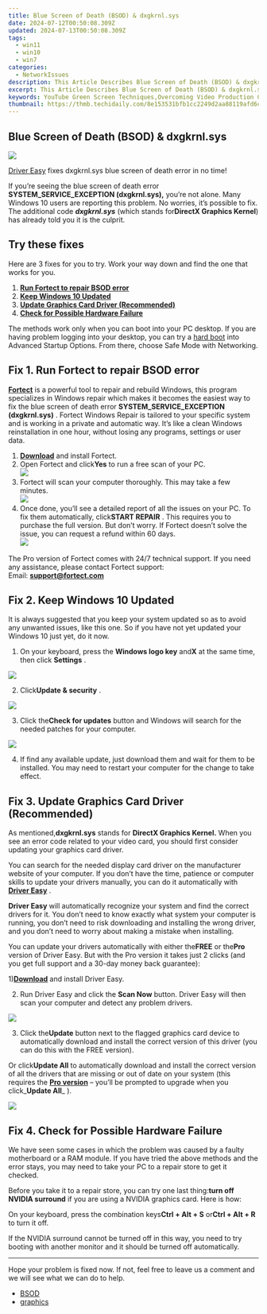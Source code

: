 ```yaml
---
title: Blue Screen of Death (BSOD) & dxgkrnl.sys
date: 2024-07-12T00:50:08.309Z
updated: 2024-07-13T00:50:08.309Z
tags:
  - win11
  - win10
  - win7
categories:
  - NetworkIssues
description: This Article Describes Blue Screen of Death (BSOD) & dxgkrnl.sys
excerpt: This Article Describes Blue Screen of Death (BSOD) & dxgkrnl.sys
keywords: YouTube Green Screen Techniques,Overcoming Video Production Challenges,Green Screen Tips for YouTube,Efficient Use of Chroma Keying,Green Screen Setup for YouTube Videos,How to Beat Blues when Filming on YouTube's Green Screen,YouTube Video Editing Workflow for Green Screens
thumbnail: https://thmb.techidaily.com/8e153531bfb1cc2249d2aa88119afd6c59e7a577b57f16e2feb19e964db9e9c8.jpg
---
```


## Blue Screen of Death (BSOD) & dxgkrnl.sys

![](https://images.drivereasy.com/wp-content/uploads/2017/07/img_596ef865eb3f6-1024x614.jpg)

[Driver Easy](https://tools.techidaily.com/drivereasy/download/) fixes dxgkrnl.sys blue screen of death error in no time!

 If you’re seeing the blue screen of death error   **SYSTEM\_SERVICE\_EXCEPTION (dxgkrnl.sys),**  you’re not alone. Many Windows 10 users are reporting this problem. No worries, it’s possible to fix. The additional code _**dxgkrnl.sys**_ (which stands for**DirectX Graphics Kernel**) has already told you it is the culprit.

## Try these fixes

 Here are 3 fixes for you to try. Work your way down and find the one that works for you.

1. **[Run Fortect to repair BSOD error](#f1)**
2. **[Keep Windows 10 Updated](#m1)**
3. **[Update Graphics Card Driver (Recommended)](#m2)**
4. **[Check for Possible Hardware Failure](#m3)**

 The methods work only when you can boot into your PC desktop. If you are having problem logging into your desktop, you can try a [hard boot](https://tools.techidaily.com/drivereasy/download/) into Advanced Startup Options. From there, choose Safe Mode with Networking.

## Fix 1\. Run Fortect to repair BSOD error

**[Fortect](https://tools.techidaily.com/drivereasy/download/)**  is a powerful tool to repair and rebuild Windows, this program specializes in Windows repair which makes it becomes the easiest way to fix the blue screen of death error **SYSTEM\_SERVICE\_EXCEPTION (dxgkrnl.sys)** . Fortect Windows Repair is tailored to your specific system and is working in a private and automatic way. It’s like a clean Windows reinstallation in one hour, without losing any programs, settings or user data.

1. **[Download](https://tools.techidaily.com/drivereasy/download/)**  and install Fortect.
2. Open Fortect and click**Yes** to run a free scan of your PC.  
![](https://images.drivereasy.com/wp-content/uploads/2022/01/fortect-1.jpg)
3. Fortect will scan your computer thoroughly. This may take a few minutes.  
![](https://images.drivereasy.com/wp-content/uploads/2022/01/fortect-2.jpg)
4. Once done, you’ll see a detailed report of all the issues on your PC. To fix them automatically, click**START REPAIR** . This requires you to purchase the full version. But don’t worry. If Fortect doesn’t solve the issue, you can request a refund within 60 days.  
![](https://images.drivereasy.com/wp-content/uploads/2022/01/fortect-3.jpg)

 The Pro version of Fortect comes with 24/7 technical support. If you need any assistance, please contact Fortect support:  
 Email: **<support@fortect.com>**

## Fix 2\. Keep Windows 10 Updated

 It is always suggested that you keep your system updated so as to avoid any unwanted issues, like this one. So if you have not yet updated your Windows 10 just yet, do it now.

 1) On your keyboard, press the **Windows logo key** and**X** at the same time, then click **Settings** .

![](https://images.drivereasy.com/wp-content/uploads/2017/07/img_596f1f05148ad.png)

 2) Click**Update & security** .

![](https://images.drivereasy.com/wp-content/uploads/2017/07/img_596f1f35b1798.png)

 3) Click the**Check for updates** button and Windows will search for the needed patches for your computer.

![](https://images.drivereasy.com/wp-content/uploads/2017/07/img_596f1f6328d3b.png)

 4) If find any available update, just download them and wait for them to be installed. You may need to restart your computer for the change to take effect.

## Fix 3\. Update Graphics Card Driver (Recommended)

 As mentioned,**dxgkrnl.sys** stands for **DirectX Graphics Kernel.**  When you see an error code related to your video card, you should first consider updating your graphics card driver.

 You can search for the needed display card driver on the manufacturer website of your computer. If you don’t have the time, patience or computer skills to update your drivers manually, you can do it automatically with [**Driver Easy**](https://tools.techidaily.com/drivereasy/download/) .

**Driver Easy** will automatically recognize your system and find the correct drivers for it. You don’t need to know exactly what system your computer is running, you don’t need to risk downloading and installing the wrong driver, and you don’t need to worry about making a mistake when installing.

 You can update your drivers automatically with either the**FREE** or the**Pro** version of Driver Easy. But with the Pro version it takes just 2 clicks (and you get full support and a 30-day money back guarantee):

 1)[**Download**](https://tools.techidaily.com/drivereasy/download/) and install Driver Easy.

 2) Run Driver Easy and click the **Scan Now** button. Driver Easy will then scan your computer and detect any problem drivers.

![](https://images.drivereasy.com/wp-content/uploads/2017/07/img_596f257432e57.png)

 3) Click the**Update** button next to the flagged graphics card device to automatically download and install the correct version of this driver (you can do this with the FREE version).

 Or click**Update All** to automatically download and install the correct version of all the drivers that are missing or out of date on your system (this requires the [**Pro version**](https://tools.techidaily.com/drivereasy/download/) – you’ll be prompted to upgrade when you click_**Update All**_ ).

![](https://images.drivereasy.com/wp-content/uploads/2017/07/img_596f25aff37f6.jpg)

## Fix 4\. Check for Possible Hardware Failure

 We have seen some cases in which the problem was caused by a faulty motherboard or a RAM module. If you have tried the above methods and the error stays, you may need to take your PC to a repair store to get it checked.

 Before you take it to a repair store, you can try one last thing:**turn off NVIDIA surround**  if you are using a NVIDIA graphics card. Here is how:

 On your keyboard, press the combination keys**Ctrl + Alt + S** or**Ctrl + Alt + R** to turn it off.

 If the NVIDIA surround cannot be turned off in this way, you need to try booting with another monitor and it should be turned off automatically.

---

 Hope your problem is fixed now. If not, feel free to leave us a comment and we will see what we can do to help.

* [BSOD](https://tools.techidaily.com/drivereasy/download/)
* [graphics](https://tools.techidaily.com/drivereasy/download/)

<ins class="adsbygoogle"
     style="display:block"
     data-ad-format="autorelaxed"
     data-ad-client="ca-pub-7571918770474297"
     data-ad-slot="1223367746"></ins>



<ins class="adsbygoogle"
     style="display:block"
     data-ad-client="ca-pub-7571918770474297"
     data-ad-slot="8358498916"
     data-ad-format="auto"
     data-full-width-responsive="true"></ins>




